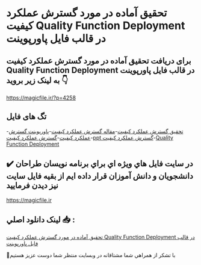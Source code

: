 # تحقیق آماده در مورد گسترش عملکرد کیفیت Quality Function Deployment در قالب فایل پاورپوینت

## برای دریافت تحقیق آماده در مورد گسترش عملکرد کیفیت Quality Function Deployment در قالب فایل پاورپوینت به لینک زیر بروید 👇

https://magicfile.ir/?p=4258

## تگ های فایل

-[تحقیق گسترش عملکرد کیفیت](https://magicfile.ir/product/%d8%aa%d8%ad%d9%82%db%8c%d9%82-%d8%a2%d9%85%d8%a7%d8%af%d9%87-%da%af%d8%b3%d8%aa%d8%b1%d8%b4-%d8%b9%d9%85%d9%84%da%a9%d8%b1%d8%af-%da%a9%db%8c%d9%81%db%8c%d8%aa-%d9%be%d8%a7%d9%88%d8%b1%d9%be%d9%88%db%8c%d9%86%d8%aa/)-[مقاله گسترش عملکرد کیفیت](https://magicfile.ir/product/%d8%aa%d8%ad%d9%82%db%8c%d9%82-%d8%a2%d9%85%d8%a7%d8%af%d9%87-%da%af%d8%b3%d8%aa%d8%b1%d8%b4-%d8%b9%d9%85%d9%84%da%a9%d8%b1%d8%af-%da%a9%db%8c%d9%81%db%8c%d8%aa-%d9%be%d8%a7%d9%88%d8%b1%d9%be%d9%88%db%8c%d9%86%d8%aa/)-[پاورپوینت گسترش عملکرد کیفیت](https://magicfile.ir/product/%d8%aa%d8%ad%d9%82%db%8c%d9%82-%d8%a2%d9%85%d8%a7%d8%af%d9%87-%da%af%d8%b3%d8%aa%d8%b1%d8%b4-%d8%b9%d9%85%d9%84%da%a9%d8%b1%d8%af-%da%a9%db%8c%d9%81%db%8c%d8%aa-%d9%be%d8%a7%d9%88%d8%b1%d9%be%d9%88%db%8c%d9%86%d8%aa/)-[گسترش عملکرد کیفیت](https://magicfile.ir/product/%d8%aa%d8%ad%d9%82%db%8c%d9%82-%d8%a2%d9%85%d8%a7%d8%af%d9%87-%da%af%d8%b3%d8%aa%d8%b1%d8%b4-%d8%b9%d9%85%d9%84%da%a9%d8%b1%d8%af-%da%a9%db%8c%d9%81%db%8c%d8%aa-%d9%be%d8%a7%d9%88%d8%b1%d9%be%d9%88%db%8c%d9%86%d8%aa/)-[ppt گسترش عملکرد کیفیت](https://magicfile.ir/product/%d8%aa%d8%ad%d9%82%db%8c%d9%82-%d8%a2%d9%85%d8%a7%d8%af%d9%87-%da%af%d8%b3%d8%aa%d8%b1%d8%b4-%d8%b9%d9%85%d9%84%da%a9%d8%b1%d8%af-%da%a9%db%8c%d9%81%db%8c%d8%aa-%d9%be%d8%a7%d9%88%d8%b1%d9%be%d9%88%db%8c%d9%86%d8%aa/)-[Quality Function Deployment](https://magicfile.ir/product/%d8%aa%d8%ad%d9%82%db%8c%d9%82-%d8%a2%d9%85%d8%a7%d8%af%d9%87-%da%af%d8%b3%d8%aa%d8%b1%d8%b4-%d8%b9%d9%85%d9%84%da%a9%d8%b1%d8%af-%da%a9%db%8c%d9%81%db%8c%d8%aa-%d9%be%d8%a7%d9%88%d8%b1%d9%be%d9%88%db%8c%d9%86%d8%aa/)

## ✔️ در سايت فايل هاي ويژه اي براي برنامه نويسان طراحان دانشجويان و دانش آموزان قرار داده ايم از بقيه فايل سايت نيز ديدن فرماييد

https://magicfile.ir


## لينک دانلود اصلي 📥 :

[تحقیق آماده در مورد گسترش عملکرد کیفیت Quality Function Deployment در قالب فایل پاورپوینت](https://magicfile.ir/product/%d8%aa%d8%ad%d9%82%db%8c%d9%82-%d8%a2%d9%85%d8%a7%d8%af%d9%87-%da%af%d8%b3%d8%aa%d8%b1%d8%b4-%d8%b9%d9%85%d9%84%da%a9%d8%b1%d8%af-%da%a9%db%8c%d9%81%db%8c%d8%aa-%d9%be%d8%a7%d9%88%d8%b1%d9%be%d9%88%db%8c%d9%86%d8%aa/) 


🙏با تشکر از همراهي شما مشتاقانه در وبسایت منتظر شما دوست عزیز هستیم

